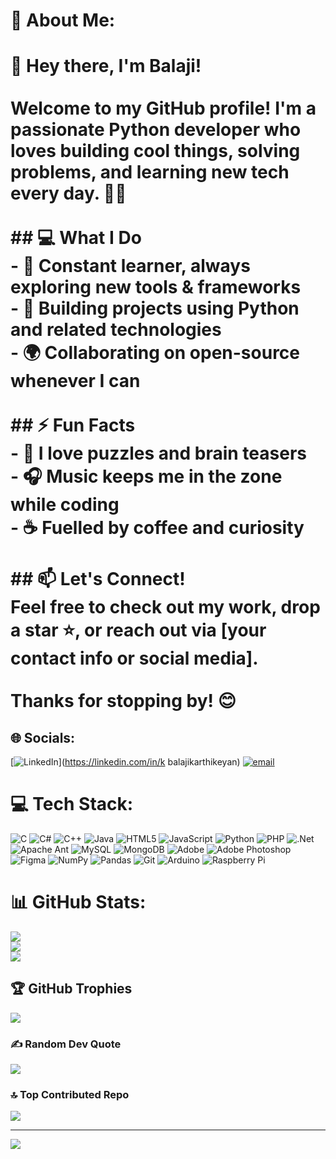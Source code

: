 # 💫 About Me:
# 👋 Hey there, I'm Balaji!<br><br>Welcome to my GitHub profile! I'm a passionate Python developer who loves building cool things, solving problems, and learning new tech every day. 🐍🚀<br><br>## 💻 What I Do<br>- 🧠 Constant learner, always exploring new tools & frameworks<br>- 🔧 Building projects using Python and related technologies<br>- 🌍 Collaborating on open-source whenever I can<br><br>## ⚡ Fun Facts<br>- 🧩 I love puzzles and brain teasers<br>- 🎧 Music keeps me in the zone while coding<br>- ☕ Fuelled by coffee and curiosity<br><br>## 📫 Let's Connect!<br>Feel free to check out my work, drop a star ⭐, or reach out via [your contact info or social media].<br><br>Thanks for stopping by! 😊<br>


## 🌐 Socials:
[![LinkedIn](https://img.shields.io/badge/LinkedIn-%230077B5.svg?logo=linkedin&logoColor=white)](https://linkedin.com/in/k balajikarthikeyan) [![email](https://img.shields.io/badge/Email-D14836?logo=gmail&logoColor=white)](mailto:kbalajikkarthikeyan@gmail.com) 

# 💻 Tech Stack:
![C](https://img.shields.io/badge/c-%2300599C.svg?style=for-the-badge&logo=c&logoColor=white) ![C#](https://img.shields.io/badge/c%23-%23239120.svg?style=for-the-badge&logo=csharp&logoColor=white) ![C++](https://img.shields.io/badge/c++-%2300599C.svg?style=for-the-badge&logo=c%2B%2B&logoColor=white) ![Java](https://img.shields.io/badge/java-%23ED8B00.svg?style=for-the-badge&logo=openjdk&logoColor=white) ![HTML5](https://img.shields.io/badge/html5-%23E34F26.svg?style=for-the-badge&logo=html5&logoColor=white) ![JavaScript](https://img.shields.io/badge/javascript-%23323330.svg?style=for-the-badge&logo=javascript&logoColor=%23F7DF1E) ![Python](https://img.shields.io/badge/python-3670A0?style=for-the-badge&logo=python&logoColor=ffdd54) ![PHP](https://img.shields.io/badge/php-%23777BB4.svg?style=for-the-badge&logo=php&logoColor=white) ![.Net](https://img.shields.io/badge/.NET-5C2D91?style=for-the-badge&logo=.net&logoColor=white) ![Apache Ant](https://img.shields.io/badge/Apache%20Ant-A81C7D?style=for-the-badge&logo=Apache%20Ant&logoColor=white) ![MySQL](https://img.shields.io/badge/mysql-4479A1.svg?style=for-the-badge&logo=mysql&logoColor=white) ![MongoDB](https://img.shields.io/badge/MongoDB-%234ea94b.svg?style=for-the-badge&logo=mongodb&logoColor=white) ![Adobe](https://img.shields.io/badge/adobe-%23FF0000.svg?style=for-the-badge&logo=adobe&logoColor=white) ![Adobe Photoshop](https://img.shields.io/badge/adobe%20photoshop-%2331A8FF.svg?style=for-the-badge&logo=adobe%20photoshop&logoColor=white) ![Figma](https://img.shields.io/badge/figma-%23F24E1E.svg?style=for-the-badge&logo=figma&logoColor=white) ![NumPy](https://img.shields.io/badge/numpy-%23013243.svg?style=for-the-badge&logo=numpy&logoColor=white) ![Pandas](https://img.shields.io/badge/pandas-%23150458.svg?style=for-the-badge&logo=pandas&logoColor=white) ![Git](https://img.shields.io/badge/git-%23F05033.svg?style=for-the-badge&logo=git&logoColor=white) ![Arduino](https://img.shields.io/badge/-Arduino-00979D?style=for-the-badge&logo=Arduino&logoColor=white) ![Raspberry Pi](https://img.shields.io/badge/-Raspberry_Pi-C51A4A?style=for-the-badge&logo=Raspberry-Pi)
# 📊 GitHub Stats:
![](https://github-readme-stats.vercel.app/api?username=balaji1111ra&theme=dark&hide_border=false&include_all_commits=false&count_private=false)<br/>
![](https://nirzak-streak-stats.vercel.app/?user=balaji1111ra&theme=dark&hide_border=false)<br/>
![](https://github-readme-stats.vercel.app/api/top-langs/?username=balaji1111ra&theme=dark&hide_border=false&include_all_commits=false&count_private=false&layout=compact)

## 🏆 GitHub Trophies
![](https://github-profile-trophy.vercel.app/?username=balaji1111ra&theme=radical&no-frame=false&no-bg=true&margin-w=4)

### ✍️ Random Dev Quote
![](https://quotes-github-readme.vercel.app/api?type=horizontal&theme=radical)

### 🔝 Top Contributed Repo
![](https://github-contributor-stats.vercel.app/api?username=balaji1111ra&limit=5&theme=dark&combine_all_yearly_contributions=true)

---
[![](https://visitcount.itsvg.in/api?id=balaji1111ra&icon=0&color=0)](https://visitcount.itsvg.in)

<!-- Proudly created with GPRM ( https://gprm.itsvg.in ) -->
